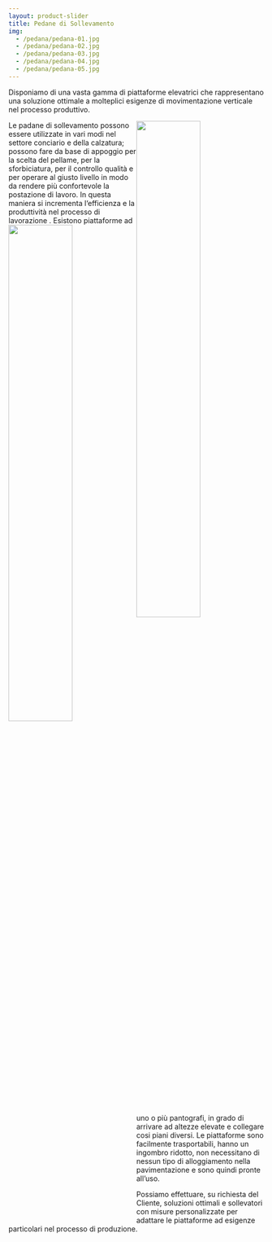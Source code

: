 ```yaml
---
layout: product-slider
title: Pedane di Sollevamento
img:
  - /pedana/pedana-01.jpg
  - /pedana/pedana-02.jpg
  - /pedana/pedana-03.jpg
  - /pedana/pedana-04.jpg
  - /pedana/pedana-05.jpg
---
```


Disponiamo di una vasta gamma di piattaforme elevatrici che rappresentano una soluzione ottimale
a molteplici esigenze di movimentazione verticale nel processo produttivo.

<img style="float: right; width:50%" src="{{ site.url }}/assets/img/photo/pedana-1.jpg">
Le padane di sollevamento possono essere utilizzate in vari modi nel settore conciario e della
calzatura; possono fare da base di appoggio per la scelta del pellame, per la sforbiciatura, per il
controllo qualità e per operare al giusto livello in modo da rendere più confortevole la postazione di
lavoro. In questa maniera si incrementa l‘efficienza e la produttività nel processo di lavorazione .

<img style="float: left; width:50%" src="{{ site.url }}/assets/img/photo/pedane.jpg">
Esistono piattaforme ad uno o più pantografi, in grado di arrivare ad altezze elevate e collegare cosi
piani diversi. Le piattaforme sono facilmente trasportabili, hanno un ingombro ridotto, non
necessitano di nessun tipo di alloggiamento nella pavimentazione e sono quindi pronte all’uso.

Possiamo effettuare, su richiesta del Cliente, soluzioni ottimali e sollevatori con misure
personalizzate per adattare le piattaforme ad esigenze particolari nel processo di produzione.
